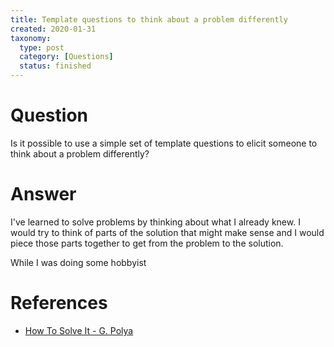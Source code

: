 ```yaml
---
title: Template questions to think about a problem differently
created: 2020-01-31
taxonomy:
  type: post
  category: [Questions]
  status: finished
---
```


# Question
Is it possible to use a simple set of template questions to elicit someone to think about a problem differently?

# Answer
I've learned to solve problems by thinking about what I already knew. I would try to think of parts of the solution that might make sense and I would piece those parts together to get from the problem to the solution.

While I was doing some hobbyist

# References
* [How To Solve It - G. Polya](http://furius.ca/cqfpub/doc/proofs/how-to.pdf)
